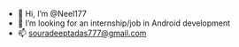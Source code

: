 - 👋 Hi, I’m @Neel177
- 💞️ I’m looking for an internship/job in Android development
- 📫 souradeeptadas777@gmail.com


